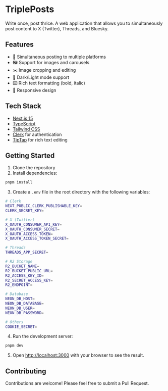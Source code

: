 # TriplePosts

Write once, post thrice. A web application that allows you to simultaneously post content to X (Twitter), Threads, and Bluesky.

## Features

- 🚀 Simultaneous posting to multiple platforms
- 🖼️ Support for images and carousels
- ✂️ Image cropping and editing
- 🎨 Dark/Light mode support
- ⌨️ Rich text formatting (bold, italic)
- 📱 Responsive design

## Tech Stack

- [Next.js 15](https://nextjs.org/)
- [TypeScript](https://www.typescriptlang.org/)
- [Tailwind CSS](https://tailwindcss.com/)
- [Clerk](https://clerk.com/) for authentication
- [TipTap](https://tiptap.dev/) for rich text editing

## Getting Started

1. Clone the repository
2. Install dependencies:

```bash
pnpm install
```

3. Create a `.env` file in the root directory with the following variables:

```bash
# Clerk
NEXT_PUBLIC_CLERK_PUBLISHABLE_KEY=
CLERK_SECRET_KEY=

# X (Twitter)
X_OAUTH_CONSUMER_API_KEY=
X_OAUTH_CONSUMER_SECRET=
X_OAUTH_ACCESS_TOKEN=
X_OAUTH_ACCESS_TOKEN_SECRET=

# Threads
THREADS_APP_SECRET=

# R2 Storage
R2_BUCKET_NAME=
R2_BUCKET_PUBLIC_URL=
R2_ACCESS_KEY_ID=
R2_SECRET_ACCESS_KEY=
R2_ENDPOINT=

# Database
NEON_DB_HOST=
NEON_DB_DATABASE=
NEON_DB_USER=
NEON_DB_PASSWORD=

# Others
COOKIE_SECRET=
```

4. Run the development server:

```bash
pnpm dev
```

5. Open [http://localhost:3000](http://localhost:3000) with your browser to see the result.

## Contributing

Contributions are welcome! Please feel free to submit a Pull Request.
